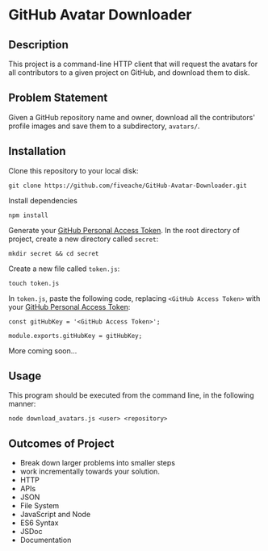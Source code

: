 # GitHub Avatar Downloader

## Description
This project is a command-line HTTP client that will request the avatars for all contributors to a given project on GitHub, and download them to disk.

## Problem Statement

Given a GitHub repository name and owner, download all the contributors' profile images and save them to a subdirectory, `avatars/`.

## Installation
Clone this repository to your local disk:
```
git clone https://github.com/fiveache/GitHub-Avatar-Downloader.git
```
Install dependencies
```
npm install
```
Generate your [GitHub Personal Access Token](https://github.com/settings/tokens). In the root directory of project, create a new directory called `secret`:
```
mkdir secret && cd secret
```
Create a new file called `token.js`:
```
touch token.js
```
In `token.js`, paste the following code, replacing `<GitHub Access Token>` with your [GitHub Personal Access Token](https://github.com/settings/tokens):
```
const gitHubKey = '<GitHub Access Token>';

module.exports.gitHubKey = gitHubKey;
```

More coming soon...

## Usage

This program should be executed from the command line, in the following manner:

`node download_avatars.js <user> <repository>`

## Outcomes of Project
  * Break down larger problems into smaller steps
  * work incrementally towards your solution.
  * HTTP
  * APIs
  * JSON
  * File System
  * JavaScript and Node
  * ES6 Syntax
  * JSDoc
  * Documentation
